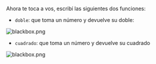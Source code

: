 Ahora te toca a vos, escribí las siguientes dos funciones:

* `doble`: que toma un número y devuelve su doble:

![blackbox.png](https://raw.githubusercontent.com/pdep-utn/mumuki-funcional-guia-0/master/images/blackbox_double.png)

* `cuadrado`: que toma un número y devuelve su cuadrado

![blackbox.png](https://raw.githubusercontent.com/pdep-utn/mumuki-funcional-guia-0/master/images/blackbox_square.png) 
